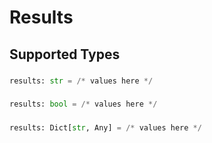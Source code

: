 # Results


## Supported Types

### 

```python
results: str = /* values here */
```

### 

```python
results: bool = /* values here */
```

### 

```python
results: Dict[str, Any] = /* values here */
```

